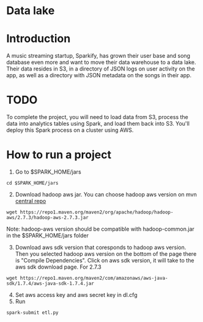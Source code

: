 # Data lake

# Introduction

A music streaming startup, Sparkify, has grown their user base and song database even more and want to move their data
warehouse to a data lake. Their data resides in S3, in a directory of JSON logs on user activity on the app, as well as
a directory with JSON metadata on the songs in their app.

# TODO

To complete the project, you will need to load data from S3, process the data into analytics tables using Spark, and
load them back into S3. You'll deploy this Spark process on a cluster using AWS.

# How to run a project

1) Go to $SPARK_HOME/jars

```shell
cd $SPARK_HOME/jars
```

2) Download hadoop aws jar. You can choose hadoop aws version on
   mvn [central repo](https://mvnrepository.com/artifact/org.apache.hadoop/hadoop-aws)

```shell
wget https://repo1.maven.org/maven2/org/apache/hadoop/hadoop-aws/2.7.3/hadoop-aws-2.7.3.jar
```

Note: hadoop-aws version should be compatible with hadoop-common.jar in the $SPARK_HOME/jars folder

3) Download aws sdk version that coresponds to hadoop aws version. Then you selected hadoop aws version on the bottom of
   the page there is "Compile Dependencies". Click on aws sdk version, it will take to the aws sdk download page. For
   2.7.3

```shell
wget https://repo1.maven.org/maven2/com/amazonaws/aws-java-sdk/1.7.4/aws-java-sdk-1.7.4.jar
```

4) Set aws access key and aws secret key in dl.cfg
5) Run

```shell
spark-submit etl.py
```